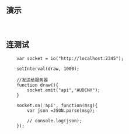 ## 演示

<img data-toggle="fancybox" data-fancybox-group="gallery" href="http://yun.topthink.com/Uploads/Editor/2017-06-28/59533629e819e.png" src="http://yun.topthink.com/Uploads/Editor/2017-06-28/59533629e819e.png" alt="">

<img data-toggle="fancybox" data-fancybox-group="gallery" href="http://yun.topthink.com/Uploads/Editor/2017-06-28/5953368b00695.png" src="http://yun.topthink.com/Uploads/Editor/2017-06-28/5953368b00695.png" alt="">


## 连测试

        var socket = io("http://localhost:2345");

        setInterval(draw, 1000);

        //发送给服务器
        function draw(){
            socket.emit("api","AUDCNY");
        }

        socket.on('api', function(msg){
            var json =JSON.parse(msg);

            // console.log(json); 
        });

